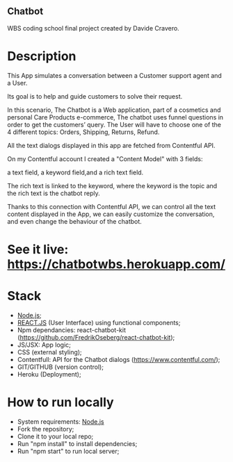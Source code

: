 ## Chatbot

WBS coding school final project created by Davide Cravero.

# Description

This App simulates a conversation between a Customer support agent and a User.

Its goal is to help and guide customers to solve their request.

In this scenario, The Chatbot is a Web application, part of a cosmetics and personal Care Products e-commerce, The chatbot uses funnel questions in order to get the customers’ query. The User will have to choose one of the 4 different topics:
Orders, 
Shipping, 
Returns,
Refund.

All the text dialogs displayed in this app are fetched from Contentful API.

On my Contentful account I created a "Content Model" with 3 fields: 

a text field, a keyword field,and a rich text field.

The rich text is linked to the keyword, where the keyword is the topic and the rich text is the chatbot reply.

Thanks to this connection with Contentful API, we can control all the text content displayed in the App, we can easily customize the conversation, and even change the behaviour of the chatbot.

# See it live: https://chatbotwbs.herokuapp.com/

# Stack

- [Node.js](https://nodejs.org/);
- [REACT.JS](https://reactjs.org/) (User Interface) using functional components;
- Npm dependancies: react-chatbot-kit (https://github.com/FredrikOseberg/react-chatbot-kit);
- JS/JSX: App logic;
- CSS (external styling);
- Contentfull: API for the Chatbot dialogs (https://www.contentful.com/);
- GIT/GITHUB (version control);
- Heroku (Deployment);

# How to run locally

- System requirements: [Node.js](https://nodejs.org/)
- Fork the repository;
- Clone it to your local repo;
- Run "npm install" to install dependencies;
- Run "npm start" to run local server;


